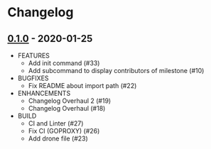 # Changelog

## [0.1.0](https://gitea.com/gitea/changelog/pulls?q=&type=all&state=closed&milestone=1231) - 2020-01-25
* FEATURES
  * Add init command (#33)
  * Add subcommand to display contributors of milestone (#10)
* BUGFIXES
  * Fix README about import path (#22)
* ENHANCEMENTS
  * Changelog Overhaul 2 (#19)
  * Changelog Overhaul (#18)
* BUILD
  * CI and Linter (#27)
  * Fix CI (GOPROXY) (#26)
  * Add drone file (#23)
